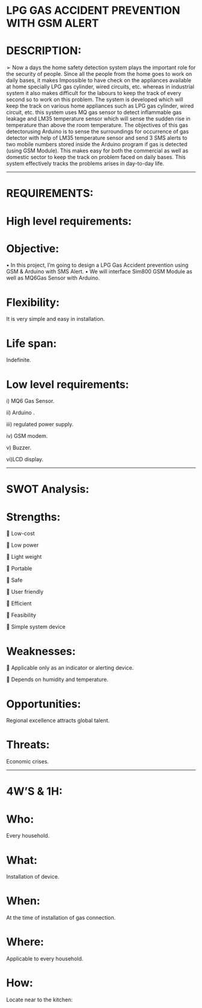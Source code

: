 # LPG GAS ACCIDENT PREVENTION WITH GSM ALERT 
# DESCRIPTION: 
➢ Now a days the home safety detection system plays the important role for the security of people. Since all the people from the home goes to work on daily bases, it makes Impossible to have check on the appliances available at home specially LPG gas cylinder, wired circuits, etc. whereas in industrial system it also makes difficult for the labours to keep the track of every second so to work on this problem. 
The system is developed which will keep the track on various home appliances such as LPG gas cylinder, wired circuit, etc. this system uses MQ gas sensor to detect inflammable gas leakage and LM35 temperature sensor which will sense the sudden rise in temperature than above the room temperature. The objectives of this gas detectorusing Arduino is to sense the surroundings for occurrence of gas detector with help of LM35 temperature sensor and send 3 SMS alerts to two mobile numbers stored inside the Arduino program if gas is detected (using GSM Module). This makes easy for both the commercial as well as domestic sector to keep the track on problem faced on daily bases. This system effectively tracks the problems arises in day-to-day life.

---------------------------------------------------------
# REQUIREMENTS: 
# High level requirements: 
# Objective: 
• In this project, I’m going to design a LPG Gas Accident prevention using 
GSM & Arduino with SMS Alert. 
• We will interface Sim800 GSM Module as well as MQ6Gas Sensor with 
Arduino. 
# Flexibility: 
It is very simple and easy in installation. 
# Life span: 
Indefinite. 
# Low level requirements: 
i) MQ6 Gas Sensor.

ii) Arduino .

iii) regulated power supply.

iv) GSM modem.

v) Buzzer. 

vi)LCD display.

------------------------------------------------------
# SWOT Analysis: 
# Strengths: 
 Low-cost 

 Low power

 Light weight

 Portable

 Safe

 User friendly 

 Efficient

 Feasibility

 Simple system device

# Weaknesses: 

 Applicable only as an indicator or alerting device. 

 Depends on humidity and temperature. 

# Opportunities: 

Regional excellence attracts global talent.

# Threats:
Economic crises.

-------------------------------------------------------
# 4W’S & 1H: 
# Who: 
Every household. 
# What: 
Installation of device. 
# When: 
At the time of installation of gas connection. 
# Where: 
Applicable to every household. 
# How: 
Locate near to the kitchen:

